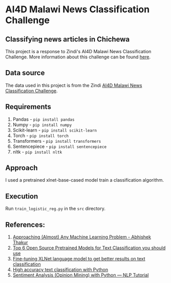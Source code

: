 # AI4D Malawi News Classification Challenge
## Classifying news articles in Chichewa

This project is a response to Zindi's AI4D Malawi News Classification Challenge. More information about this challenge can be found [here](https://zindi.africa/competitions/ai4d-malawi-news-classification-challenge).
## Data source

The data used in this project is from the Zindi [AI4D Malawi News Classification Challenge](https://zindi.africa/competitions/ai4d-malawi-news-classification-challenge/data).

## Requirements

1. Pandas - `pip install pandas`
2. Numpy - `pip install numpy`
3. Scikit-learn - `pip install scikit-learn`
4. Torch - `pip install torch`
5. Transformers - `pip install transformers`
6. Sentencepiece - `pip install sentencepiece`
7. nltk - `pip install nltk`

## Approach

I used a pretrained xlnet-base-cased model train a classification algorithm.
## Execution

Run `train_logistic_reg.py` in the `src` directory.

## References:

1. [ Approaching (Almost) Any Machine Learning Problem - Abhishek Thakur](https://github.com/abhishekkrthakur/approachingalmost)
2. [ Top 6 Open Source Pretrained Models for Text Classification you should use](https://www.analyticsvidhya.com/blog/2020/03/6-pretrained-models-text-classification/)
3. [ Fine-tuning XLNet language model to get better results on text classification](https://medium.com/analytics-vidhya/fine-tuning-xlnet-language-model-to-get-better-results-on-text-classification-8dfb96eb49ab)
4. [ High accuracy text classification with Python](https://towardsdatascience.com/fine-tuning-bert-and-roberta-for-high-accuracy-text-classification-in-pytorch-c9e63cf64646)
5. [ Sentiment Analysis (Opinion Mining) with Python — NLP Tutorial](https://medium.com/towards-artificial-intelligence/sentiment-analysis-opinion-mining-with-python-nlp-tutorial-d1f173ca4e3c)
